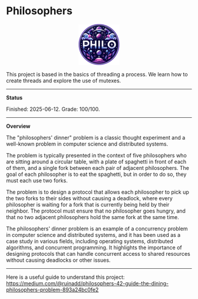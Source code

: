 # Philosophers

<p align="center">
  <a href="https://github.com/Albertoocbs/Philosophers">
    <img src="https://github.com/Albertoocbs/Philosophers/blob/main/philo.png" width="110"/>
  </a>
</p>

This project is based in the basics of threading a process. We learn how to create threads and explore the use of mutexes.

---
**Status**

Finished: 2025-06-12. Grade: 100/100.

-------
**Overview**

The "philosophers' dinner" problem is a classic thought experiment and a well-known problem in computer science and distributed systems.

The problem is typically presented in the context of five philosophers who are sitting around a circular table, with a plate of spaghetti in front of each of them, and a single fork between each pair of adjacent philosophers. The goal of each philosopher is to eat the spaghetti, but in order to do so, they must each use two forks.

The problem is to design a protocol that allows each philosopher to pick up the two forks to their sides without causing a deadlock, where every philosopher is waiting for a fork that is currently being held by their neighbor. The protocol must ensure that no philosopher goes hungry, and that no two adjacent philosophers hold the same fork at the same time.

The philosophers' dinner problem is an example of a concurrency problem in computer science and distributed systems, and it has been used as a case study in various fields, including operating systems, distributed algorithms, and concurrent programming. It highlights the importance of designing protocols that can handle concurrent access to shared resources without causing deadlocks or other issues.

-------

Here is a useful guide to understand this project: https://medium.com/@ruinadd/philosophers-42-guide-the-dining-philosophers-problem-893a24bc0fe2
